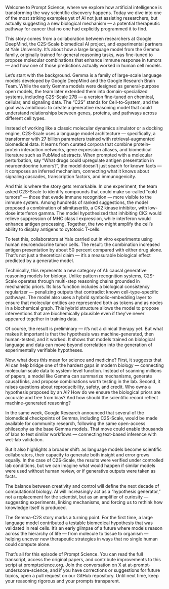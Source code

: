Welcome to Prompt Science, where we explore how artificial intelligence is transforming the way scientific discovery happens.
Today we dive into one of the most striking examples yet of AI not just assisting researchers, but actually suggesting a new biological mechanism — a potential therapeutic pathway for cancer that no one had explicitly programmed it to find.

This story comes from a collaboration between researchers at Google DeepMind, the C2S-Scale biomedical AI project, and experimental partners at Yale University. It’s about how a large language model from the Gemma family, originally trained for general reasoning tasks, was fine-tuned to propose molecular combinations that enhance immune response in tumors — and how one of those predictions actually worked in human cell models.

Let’s start with the background.
Gemma is a family of large-scale language models developed by Google DeepMind and the Google Research Brain Team. While the early Gemma models were designed as general-purpose open models, the team later extended them into domain-specialized systems, including C2S-Scale 27B — a version fine-tuned on chemical, cellular, and signaling data.
The “C2S” stands for Cell-to-System, and the goal was ambitious: to create a generative reasoning model that could understand relationships between genes, proteins, and pathways across different cell types.

Instead of working like a classic molecular dynamics simulator or a docking engine, C2S-Scale uses a language model architecture — specifically, a transformer with 27 billion parameters trained with retrieval-augmented biomedical data. It learns from curated corpora that combine protein–protein interaction networks, gene expression atlases, and biomedical literature such as PubMed abstracts.
When prompted with a molecular perturbation, say “What drugs could upregulate antigen presentation in neuroendocrine tumors?”, the model doesn’t just search for known facts — it composes an inferred mechanism, connecting what it knows about signaling cascades, transcription factors, and immunogenicity.

And this is where the story gets remarkable.
In one experiment, the team asked C2S-Scale to identify compounds that could make so-called “cold tumors” — those that evade immune recognition — more visible to the immune system. Among hundreds of ranked suggestions, the model proposed a combination of silmitasertib, a CK2 kinase inhibitor, with low-dose interferon gamma.
The model hypothesized that inhibiting CK2 would relieve suppression of MHC class I expression, while interferon would enhance antigen processing. Together, the two might amplify the cell’s ability to display antigens to cytotoxic T-cells.

To test this, collaborators at Yale carried out in vitro experiments using human neuroendocrine tumor cells.
The result: the combination increased antigen presentation by about 50 percent compared with either drug alone.
That’s not just a theoretical claim — it’s a measurable biological effect predicted by a generative model.

Technically, this represents a new category of AI: causal generative reasoning models for biology.
Unlike pattern recognition systems, C2S-Scale operates through multi-step reasoning chains grounded in mechanistic priors. Its loss function includes a biological consistency regularizer — penalizing outputs that contradict known cell-type–specific pathways. The model also uses a hybrid symbolic-embedding layer to ensure that molecular entities are represented both as tokens and as nodes in a biochemical graph.
This hybrid structure allows the model to propose interventions that are biochemically plausible even if they’ve never appeared together in training data.

Of course, the result is preliminary — it’s not a clinical therapy yet. But what makes it important is that the hypothesis was machine-generated, then human-tested, and it worked.
It shows that models trained on biological language and data can move beyond correlation into the generation of experimentally verifiable hypotheses.

Now, what does this mean for science and medicine?
First, it suggests that AI can help bridge one of the hardest gaps in modern biology — connecting molecular-scale data to system-level function. Instead of scanning millions of papers, a model like Gemma can summarize mechanisms, generate causal links, and propose combinations worth testing in the lab.
Second, it raises questions about reproducibility, safety, and credit. Who owns a hypothesis proposed by an AI? How do we ensure the biological priors are accurate and free from bias? And how should the scientific record reflect machine-generated reasoning?

In the same week, Google Research announced that several of the biomedical checkpoints of Gemma, including C2S-Scale, would be made available for community research, following the same open-access philosophy as the base Gemma models. That move could enable thousands of labs to test similar workflows — connecting text-based inference with wet-lab validation.

But it also highlights a broader shift: as language models become scientific collaborators, their capacity to generate both insight and error grows equally.
In the case of C2S-Scale, the results were verified under controlled lab conditions, but we can imagine what would happen if similar models were used without human review, or if generative outputs were taken as facts.

The balance between creativity and control will define the next decade of computational biology.
AI will increasingly act as a “hypothesis generator,” not a replacement for the scientist, but as an amplifier of curiosity — suggesting experiments, linking mechanisms, and forcing us to rethink how knowledge itself is produced.

The Gemma–C2S story marks a turning point. For the first time, a large language model contributed a testable biomedical hypothesis that was validated in real cells.
It’s an early glimpse of a future where models reason across the hierarchy of life — from molecule to tissue to organism — helping uncover new therapeutic strategies in ways that no single human could compute alone.

That’s all for this episode of Prompt Science.
You can read the full transcript, access the original papers, and contribute improvements to this script at promptscience.org.
Join the conversation on X at at-prompt-underscore-science, and if you have corrections or suggestions for future topics, open a pull request on our GitHub repository.
Until next time, keep your reasoning rigorous and your prompts transparent.
